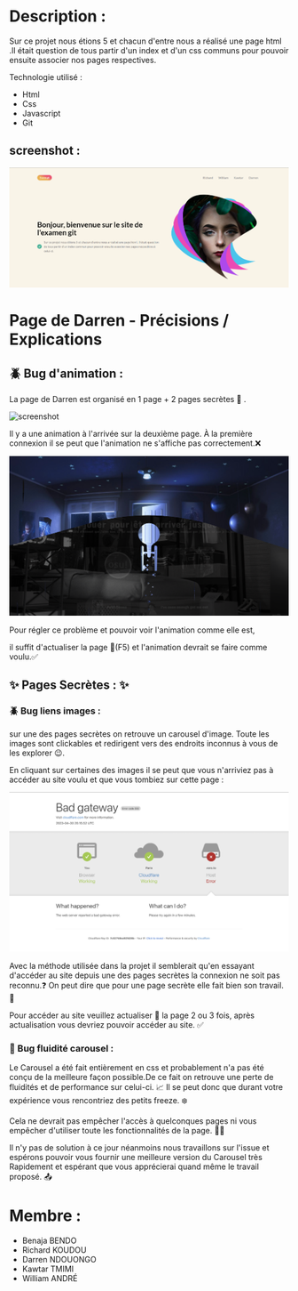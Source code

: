 # Description :

Sur ce projet nous étions 5 et chacun d'entre nous a réalisé une page html .Il était question de tous partir d'un index et d'un css communs pour pouvoir ensuite associer nos pages respectives.

Technologie utilisé :

  - Html
  - Css
  - Javascript
  - Git
 

## screenshot :

![screenshot](assets/index_screen.png)

# Page de Darren - Précisions / Explications

## 🪲  Bug d'animation :

La page de Darren est organisé en 1 page + 2 pages secrètes 🤫 .

![screenshot](assets/screen_bug_1.png)


Il y a une animation à l'arrivée sur la deuxième page. À la première connexion il se peut que l'animation ne s'affiche pas correctement.❌

![screenshot](assets/screen_bug_3.png)

Pour régler ce problème et pouvoir voir l'animation comme elle est,

il suffit d'actualiser la page 🔄(F5) et l'animation devrait se faire comme voulu.✅

## ✨ Pages Secrètes : ✨ 

### 🪲 Bug liens images :

sur une des pages secrètes on retrouve un carousel d'image. Toute les images sont clickables et redirigent vers des endroits inconnus à vous de les explorer 😉.

En cliquant sur certaines des images il se peut que vous n'arriviez pas à accéder au site voulu et que vous tombiez sur cette page :

![screenshot](assets/screen_bug_2.png)


Avec la méthode utilisée dans la projet il semblerait qu'en essayant d'accéder au site depuis une des pages secrètes la connexion ne soit pas reconnu.❓
On peut dire que pour une page secrète elle fait bien son travail. 🧐

Pour accéder au site veuillez actualiser 🔄 la page 2 ou 3 fois, après actualisation vous devriez pouvoir accéder au site. ✅


### 🐞 Bug fluidité carousel :

Le Carousel a été fait entièrement en css et probablement n'a pas été conçu de la meilleure façon possible.De ce fait on retrouve une perte de fluidités et de performance sur celui-ci. 📈 
Il se peut donc que durant votre expérience vous rencontriez des petits freeze. ❄️

Cela ne devrait pas empêcher l'accès à quelconques pages ni vous empêcher d'utiliser toute les fonctionnalités de la page. 👨‍🔬

Il n'y pas de solution à ce jour néanmoins nous travaillons sur l'issue et espérons pouvoir vous fournir une meilleure version du Carousel très Rapidement et espérant que vous apprécierai quand même le travail proposé. 📤

# Membre :

- Benaja BENDO
- Richard KOUDOU
- Darren NDOUONGO
- Kawtar TMIMI
- William ANDRÉ

